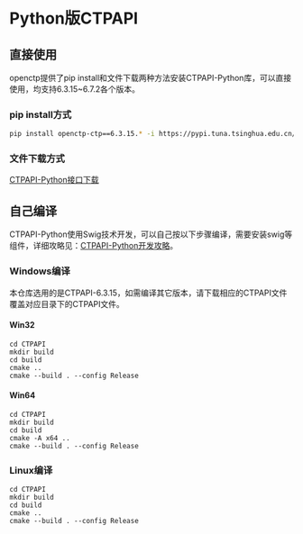 # Python版CTPAPI

## 直接使用

openctp提供了pip install和文件下载两种方法安装CTPAPI-Python库，可以直接使用，均支持6.3.15~6.7.2各个版本。

### pip install方式

```bash
pip install openctp-ctp==6.3.15.* -i https://pypi.tuna.tsinghua.edu.cn/simple --trusted-host=pypi.tuna.tsinghua.edu.cn
```

### 文件下载方式

[CTPAPI-Python接口下载](http://openctp.cn/download.html)

## 自己编译
CTPAPI-Python使用Swig技术开发，可以自己按以下步骤编译，需要安装swig等组件，详细攻略见：[CTPAPI-Python开发攻略](https://zhuanlan.zhihu.com/p/688672132)。

### Windows编译
本仓库选用的是CTPAPI-6.3.15，如需编译其它版本，请下载相应的CTPAPI文件覆盖对应目录下的CTPAPI文件。

#### Win32
```
cd CTPAPI
mkdir build
cd build
cmake ..
cmake --build . --config Release
```

#### Win64
```
cd CTPAPI
mkdir build
cd build
cmake -A x64 ..
cmake --build . --config Release
```

### Linux编译
```
cd CTPAPI
mkdir build
cd build
cmake ..
cmake --build . --config Release
```
